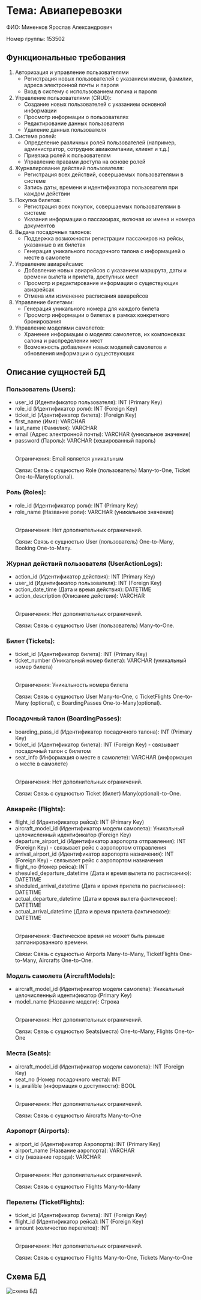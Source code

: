 <!DOCTYPE html>
<html lang="ru">
<head>
    <meta charset="UTF-8">
</head>
<body>
    <h1>Тема: Авиаперевозки</h1>
    <p>ФИО: Миненков Ярослав Александрович</p>
    <p>Номер группы: 153502</p>
    <h2>Функциональные требования</h2>
    <ol>
        <li>Авторизация и управление пользователями
            <ul>
                <li>Регистрация новых пользователей с указанием имени, фамилии, адреса электронной почты и пароля</li>
                <li>Вход в систему с использованием логина и пароля</li>
            </ul>
        </li>
        <li>Управление пользователями (CRUD):
            <ul>
                <li>Создание новых пользователей с указанием основной информации</li>
                <li>Просмотр информации о пользователях</li>
                <li>Редактирование данных пользователя</li>
                <li>Удаление данных пользователя</li>
            </ul>
        </li>
        <li>Система ролей:
            <ul>
                <li>Определение различных ролей пользователей (например, администратор, сотрудник авиакомпании, клиент и т.д.)</li>
                <li>Привязка ролей к пользователям</li>
                <li>Управление правами доступа на основе ролей</li>
            </ul>
        </li>
        <li>Журналирование действий пользователя:
            <ul>
                <li>Регистрация всех действий, совершаемых пользователями в системе</li>
                <li>Запись даты, времени и идентификатора пользователя при каждом действии</li>
            </ul>
        </li>
        <li>Покупка билетов:
            <ul>
                <li>Регистрация всех покупок, совершаемых пользователями в системе</li>
                <li>Указания информации о пассажирах, включая их имена и номера документов</li>
            </ul>
        </li>
        <li>Выдача посадочных талонов:
            <ul>
                <li>Поддержка возможности регистрации пассажиров на рейсы, указанные в их билетах</li>
                <li>Генерация уникального посадочного талона с информацией о месте в самолете</li>
            </ul>
        </li>
        <li>Управление авиарейсами:
            <ul>
                <li>Добавление новых авиарейсов с указанием маршрута, даты и времени вылета и прилета, доступных мест</li>
                <li>Просмотр и редактирование информации о существующих авиарейсах</li>
                <li>Отмена или изменение расписания авиарейсов</li>
            </ul>
        </li>
        <li>Управление билетами:
            <ul>
                <li>Генерация уникального номера для каждого билета</li>
                <li>Просмотр информации о билетах в рамках конкретного бронирования</li>
            </ul>
        </li>
        <li>Управление моделями самолетов:
            <ul>
                <li>Хранение информации о моделях самолетов, их компоновках салона и распределении мест</li>
                <li>Возможность добавления новых моделей самолетов и обновления информации о существующих</li>
            </ul>
        </li>
    </ol>
    <h2>Описание сущностей БД</h2>
    <h3>Пользователь (Users):</h3>
    <ul>
        <li>user_id (Идентификатор пользователя): INT (Primary Key)</li>
        <li>role_id (Идентификатор роли): INT (Foreign Key)</li>
        <li>ticket_id (Идентификатор билета): (Foreign Key)</li>
        <li>first_name (Имя): VARCHAR</li>
        <li>last_name (Фамилия): VARCHAR</li>
        <li>email (Адрес электронной почты): VARCHAR (уникальное значение)</li>
        <li>password (Пароль): VARCHAR (хешированный пароль)</li>
        </br>
        <p>Ограничения: Email является уникальным</p>
        <p>Связи: Связь с сущностью Role (пользователь) Many-to-One, Ticket One-to-Many(optional).</p>
    </ul>
    <h3>Роль (Roles):</h3>
    <ul>
        <li>role_id (Идентификатор роли): INT (Primary Key)</li>
        <li>role_name (Название роли): VARCHAR (уникальное значение)</li>
        </br>
        <p>Ограничения: Нет дополнительных ограничений.</p>
        <p>Связи: Связь с сущностью User (пользователь) One-to-Many, Booking One-to-Many.</p>
    </ul>
    <h3>Журнал действий пользователя (UserActionLogs):</h3>
    <ul>
        <li>action_id (Идентификатор действия): INT (Primary Key)</li>
        <li>user_id (Идентификатор пользователя): INT (Foreign Key)</li>
        <li>action_date_time (Дата и время действия): DATETIME</li>
        <li>action_description (Описание действия): VARCHAR</li>
        </br>
        <p>Ограничения: Нет дополнительных ограничений.</p>
        <p>Связи: Связь с сущностью User (пользователь) Many-to-One.</p>
    </ul>
    <h3>Билет (Tickets):</h3>
    <ul>
        <li>ticket_id (Идентификатор билета): INT (Primary Key)</li>
        <li>ticket_number (Уникальный номер билета): VARCHAR (уникальный номер билета)</li>
        </br>
        <p>Ограничения:  Уникальность номера билета</p>
        <p>Связи: Связь с сущностью User Many-to-One, с TicketFlights One-to-Many (optional), с BoardingPasses One-to-Many(optional).</p>
    </ul>
    <h3>Посадочный талон (BoardingPasses):</h3>
    <ul>
        <li>boarding_pass_id (Идентификатор посадочного талона): INT (Primary Key)</li>
        <li>ticket_id (Идентификатор билета): INT (Foreign Key) - связывает посадочный талон с билетом</li>
        <li>seat_info (Информация о месте в самолете): VARCHAR (информация о месте в самолете)</li>
        </br>
        <p>Ограничения: Нет дополнительных ограничений.</p>
        <p>Связи: Связь с сущностью Ticket (билет) Many(optional)-to-One.</p>
    </ul>
    <h3>Авиарейс (Flights):</h3>
    <ul>
        <li>flight_id (Идентификатор рейса): INT (Primary Key)</li>
        <li>aircraft_model_id (Идентификатор модели самолета): Уникальный целочисленный идентификатор (Foreign Key)</li>
        <li>departure_airport_id (Идентификатор аэропорта отправления): INT (Foreign Key) - связывает рейс с аэропортом отправления</li>
        <li>arrival_airport_id (Идентификатор аэропорта назначения): INT (Foreign Key) - связывает рейс с аэропортом назначения</li>
        <li>flight_no (Номер рейса): INT</li>
        <li>sheвuled_departure_datetime (Дата и время вылета по расписанию): DATETIME</li>
        <li>sheduled_arrival_datetime (Дата и время прилета по расписанию): DATETIME</li>
        <li>actual_departure_datetime (Дата и время вылета фактическое): DATETIME</li>
        <li>actual_arrival_datetime (Дата и время прилета фактическое): DATETIME</li>
        </br>
        <p>Ограничения:  Фактическое время не может быть раньше запланированного времени.</p>
        <p>Связи: Связь с сущностью Airports Many-to-Many, TicketFlights One-to-Many, Aircrafts One-to-One.</p>
    </ul>
    <h3>Модель самолета (AircraftModels):</h3>
    <ul>
        <li>aircraft_model_id (Идентификатор модели самолета): Уникальный целочисленный идентификатор (Primary Key)</li>
        <li>model_name (Название модели): Строка</li>
        </br>
        <p>Ограничения: Нет дополнительных ограничений.</p>
        <p>Связи: Связь с сущностью Seats(места) One-to-Many, Flights One-to-One</p>
    </ul>
    <h3>Места (Seats):</h3>
    <ul>
        <li>aircraft_model_id (Идентификатор модели самолета): INT (Foreign Key)</li>
        <li>seat_no (Номер посадочного места): INT</li>
        <li>is_availible (информация о доступности): BOOL</li>
        </br>
        <p>Ограничения: Нет дополнительных ограничений.</p>
        <p>Связи: Связь с сущностью Aircrafts Many-to-One</p>
    </ul>
    <h3>Аэропорт (Airports):</h3>
    <ul>
        <li>airport_id (Идентификатор Аэропорта): INT (Primary Key)</li>
        <li>airport_name (Название аэропорта): VARCHAR</li>
        <li>city (название города): VARCHAR</li>
        </br>
        <p>Ограничения: Нет дополнительных ограничений.</p>
        <p>Связи: Связь с сущностью Flights Many-to-Many</p>
    </ul>
    <h3>Перелеты (TicketFlights):</h3>
    <ul>
        <li>ticket_id (Идентификатор билета): INT (Foreign Key)</li>
        <li>flight_id (Идентификатор рейса): INT (Foreign Key)</li>
        <li>amount (количество перелетов): INT</li>
        </br>
        <p>Ограничения: Нет дополнительных ограничений.</p>
        <p>Связи: Связь с сущностью Flights Many-to-One, Tickets Many-to-One</p>
    </ul>
    <h2>Схема БД</h2>
    <img src="https://github.com/Yaroslav37/data-models-and-database-management-systems-air-transportation-/assets/94055866/3a8f3c30-e51a-40db-8e3f-a516d4fbb18e" alt="схема БД">

</body>
</html>


